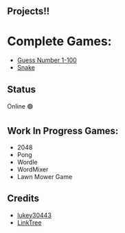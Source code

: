 ## Projects!!

# Complete Games: 

- [Guess Number 1-100](https://lukey30443.github.io/Pong3/)
- [Snake](https://lukey30443.github.io/Snake3/)
## Status

Online 🟢

## Work In Progress Games: 

- 2048
- Pong
- Wordle
- WordMixer
- Lawn Mower Game

## Credits

- [lukey30443](https://github.com/lukey30443)
- [LinkTree](https://linktr.ee/lukeee3)
